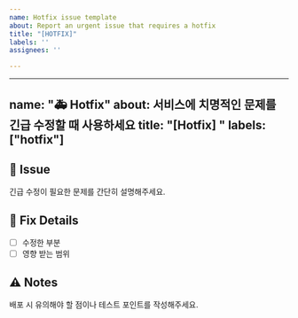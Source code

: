 ```yaml
---
name: Hotfix issue template
about: Report an urgent issue that requires a hotfix
title: "[HOTFIX]"
labels: ''
assignees: ''

---
```


---
name: "🚑 Hotfix"
about: 서비스에 치명적인 문제를 긴급 수정할 때 사용하세요
title: "[Hotfix] "
labels: ["hotfix"]
---

## 📖 Issue
긴급 수정이 필요한 문제를 간단히 설명해주세요.

## 🔧 Fix Details
- [ ] 수정한 부분
- [ ] 영향 받는 범위

## ⚠️ Notes
배포 시 유의해야 할 점이나 테스트 포인트를 작성해주세요.
